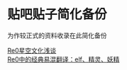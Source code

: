 # 贴吧贴子简化备份

为作较正式的资料收录在此简化备份



[Re0星空文化浅谈](https://github.com/CanopusEtaCarinae/tiebaposts/tree/master/constellation#re0%E6%98%9F%E7%A9%BA%E6%96%87%E5%8C%96%E6%B5%85%E6%B7%A1)
<br/>
[Re0中的经典易混翻译：elf、精灵、妖精](https://github.com/CanopusEtaCarinae/tiebaposts/tree/master/elf_spirit_yosei#re0%E4%B8%AD%E7%9A%84%E7%BB%8F%E5%85%B8%E6%98%93%E6%B7%B7%E7%BF%BB%E8%AF%91elf%E7%B2%BE%E7%81%B5%E5%A6%96%E7%B2%BE)
